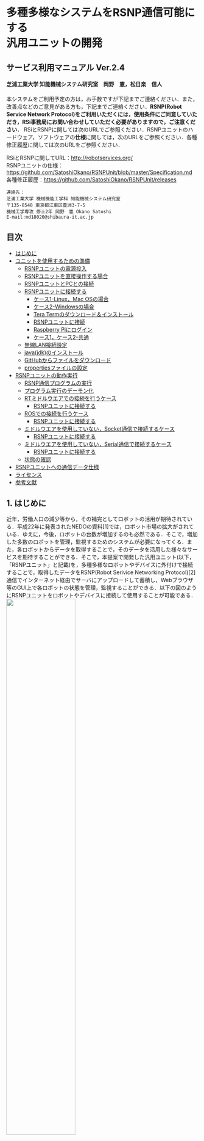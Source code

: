 
<h1> 多種多様なシステムをRSNP通信可能にする<br>汎用ユニットの開発</h1>  

<h2> サービス利用マニュアル Ver.2.4</h2>

<h4> 芝浦工業大学 知能機械システム研究室　岡野　憲，松日楽　信人</h4>

本システムをご利用予定の方は，お手数ですが下記までご連絡ください．また，改善点などのご意見がある方も，下記までご連絡ください．**RSNP(Robot Service Network Protocol)をご利用いただくには，使用条件にご同意していただき，RSi事務局にお問い合わせしていただく必要がありますので，ご注意ください．** RSiとRSNPに関しては次のURLでご参照ください．RSNPユニットのハードウェア，ソフトウェアの**仕様**に関しては，次のURLをご参照ください．各種修正履歴に関しては次のURLをご参照ください．  

RSiとRSNPに関してURL：http://robotservices.org/  
RSNPユニットの仕様：https://github.com/SatoshiOkano/RSNPUnit/blob/master/Specification.md  
各種修正履歴：https://github.com/SatoshiOkano/RSNPUnit/releases

~~~text  
連絡先：  
芝浦工業大学 機械機能工学科 知能機械システム研究室  
〒135-8548 東京都江東区豊洲3-7-5  
機械工学専攻 修士2年 岡野　憲 Okano Satoshi  
E-mail:md18020@shibaura-it.ac.jp  
~~~  

<div style="page-break-before:always"></div>

<h2>目次</h2>

<!-- TOC -->

- [はじめに](#はじめに)
- [ユニットを使用するための準備](#ユニットを使用するための準備)
    - [RSNPユニットの電源投入](#rsnpユニットの電源投入)
    - [RSNPユニットを直接操作する場合](#rsnpユニットを直接操作する場合)
    - [RSNPユニットとPCとの接続](#rsnpユニットとpcとの接続)
    - [RSNPユニットに接続する](#rsnpユニットに接続する)
        - [ケース1-Linux，Mac OSの場合](#ケース1-linuxmac-osの場合)
        - [ケース2-Windowsの場合](#ケース2-windowsの場合)
        - [Tera Termのダウンロード＆インストール](#tera-termのダウンロード＆インストール)
        - [RSNPユニットに接続](#rsnpユニットに接続)
        - [Raspberry Piにログイン](#raspberry-piにログイン)
        - [ケース1，ケース2-共通](#ケース1ケース2-共通)
    - [無線LAN接続設定](#無線lan接続設定)
    - [java(jdk)のインストール](#javajdkのインストール)
    - [GitHubからファイルをダウンロード](#githubからファイルをダウンロード)
    - [propertiesファイルの設定](#propertiesファイルの設定)
- [RSNPユニットの動作実行](#rsnpユニットの動作実行)
    - [RSNP通信プログラムの実行](#rsnp通信プログラムの実行)
    - [プログラム実行のデーモン化](#プログラム実行のデーモン化)
    - [RTミドルウエアでの接続を行うケース](#rtミドルウエアでの接続を行うケース)
        - [RSNPユニットに接続する](#rsnpユニットに接続する)
    - [ROSでの接続を行うケース](#rosでの接続を行うケース)
        - [RSNPユニットに接続する](#rsnpユニットに接続する)
    - [ミドルウエアを使用していない，Socket通信で接続するケース](#ミドルウエアを使用していないsocket通信で接続するケース)
        - [RSNPユニットに接続する](#rsnpユニットに接続する)
    - [ミドルウエアを使用していない，Serial通信で接続するケース](#ミドルウエアを使用していないserial通信で接続するケース)
        - [RSNPユニットに接続する](#rsnpユニットに接続する)
    - [状態の確認](#状態の確認)
- [RSNPユニットへの通信データ仕様](#rsnpユニットへの通信データ仕様)
- [ライセンス](#ライセンス)
- [参考文献](#参考文献)

<!-- /TOC -->

<div style="page-break-before:always"></div>  

## 1. はじめに  

近年，労働人口の減少等から，その補完としてロボットの活用が期待されている．平成22年に発表されたNEDOの資料[1]では，ロボット市場の拡大がされている．ゆえに，今後，ロボットの台数が増加するのも必然である．そこで，増加した多数のロボットを管理，監視するためのシステムが必要になってくる．また，各ロボットからデータを取得することで，そのデータを活用した様々なサービスを期待することができる．そこで，本提案で開発した汎用ユニット(以下，「RSNPユニット」と記載)を，多種多様なロボットやデバイスに外付けで接続することで，取得したデータをRSNP(Robot Serivice Networking Protocol)[2]通信でインターネット経由でサーバにアップロードして蓄積し，Webブラウザ等のGUI上で各ロボットの状態を管理，監視することができる．以下の図のようにRSNPユニットをロボットやデバイスに接続して使用することが可能である．  
<img src="https://user-images.githubusercontent.com/44587055/63586989-c2505680-c5dd-11e9-8ae9-64afd83e85de.png" width=60%>  

**※現状，RSNPユニットは，産業技術大学院大学(品川)サーバの次のエンドポイントへ接続します．**  
http://robots.aiit.ac.jp:8080/UpdateNotificationState/services  
  
## 2. ユニットを使用するための準備  

ユニットを使用するためにいくつかのソフトを予め，ダウンロード，インストール，設定する必要があります．ご了承ください．  

### 2.1 RSNPユニットの電源投入  

まず，RSNPユニットの電源を入れます．電源ボタンは搭載していないため以下の図に示すように，microUSBにusbケーブルを接続します．OSをシャットダウンしたら，ケーブルを抜いてください．  

<img src="https://user-images.githubusercontent.com/44587055/63603070-c8592e00-c603-11e9-820d-ba7243321181.png" width=35%>  

<div style="page-break-before:always"></div>  

### 2.2 RSNPユニットを直接操作する場合  

HDMI接続可能なモニタ，USBtype-Aのキーボード，マウスを用意可能である場合は，下の図のように接続することで，PCのように扱うことが可能です．ただし，環境が初めから整っている場合を以外は，次の2.3節に従って接続することも可能です．  

<img src="https://user-images.githubusercontent.com/44587055/63636425-0f99fa00-c6aa-11e9-9a9b-3b106aa13967.png" width=60%>  

### 2.3 RSNPユニットとPCとの接続  

RSNPユニットの初期設定を行うために，PCと有線で接続します．現状，LANケーブルで接続する方法のみがあります． 
※この方法で接続する場合，予め設定してあるソフトウェアでないと接続できません．ご利用予定の方は，冒頭の連絡先にご連絡ください．  

**LANケーブルとの接続**  
LANケーブルでPCに接続するために，以下の図に示すように配線します．ケーブルの種類は，クロスかストレートのどちらでも接続可能です． PCとの接続には，LANからUSB-typeA変換ハブ，LANからUSB-typeC変換ハブを使用すれば，PCにLANポート(Ethernetポート)が無くても，接続可能です．  

<img src="https://user-images.githubusercontent.com/44587055/63603082-cf803c00-c603-11e9-9604-efef516c6334.png" width=45%>  

LANポート同士で接続した場合  

<img src="https://user-images.githubusercontent.com/44587055/63603092-d60eb380-c603-11e9-88ed-a2e9b6bb35d4.png" width=45%>  

USB-typeAに接続した場合  

<img src="https://user-images.githubusercontent.com/44587055/63603101-dc9d2b00-c603-11e9-8295-bd30382e91f9.png" width=45%>  

USB-typeCに接続した場合  

### 2.4 RSNPユニットに接続する  

#### ケース1-Linux，Mac OSの場合  

Linuxを使用している場合，次のコマンドを実行することで，RSNPユニットに接続することができます．  
`~$ ssh pi@rsnpunit.local -p 22`  

#### ケース2-Windowsの場合

RSNPユニットにリモートでSSH接続するためのソフトウェアが必要になります．  
設定すれば，コマンドプロンプトからRSNPユニットへ接続することもできますが，今回は，ソフトウェアを使用します．クライアントソフトウェアとして**Tera Term**を使用します．  

#### 2.4.1 Tera Termのダウンロード＆インストール  
  
以下のサイトより，ダウンロードとインストールを行ってください．  
**窓の杜 Tera Term**  
https://forest.watch.impress.co.jp/library/software/utf8teraterm/  

<div style="page-break-before:always"></div>  

#### 2.4.2 RSNPユニットに接続  

次に，インストールしたTera Termを起動します．  

以下のような画面が表示されます．  
 <img src="https://user-images.githubusercontent.com/44587055/58787570-08240100-8625-11e9-84c8-be85ba970c81.png" width=60%>  

ここで，ホストに"rsnpunit"と，TCPポートに"22"と入力し，"OK"をクリックします．  

#### 2.4.3 Raspberry Piにログイン  

次にRaspberry Piにログインをします．  
上記で"OK"をクリック後に以下のような画面が表示されます．  
 <img src="https://user-images.githubusercontent.com/44587055/58788978-014abd80-8628-11e9-87a8-6826dc60c4a5.png" width=60%>  

ユーザ名に"pi"と，パスフレーズに"8073"と入力し，"OK"をクリックします．  

<div style="page-break-before:always"></div>  

#### ケース1，ケース2-共通  

RSNPユニットに接続すると以下のような画面が表示されます．  

<img src="https://user-images.githubusercontent.com/44587055/63604122-ffc8da00-c605-11e9-9512-c9dffb785908.png" width=60%>  

### 2.5 無線LAN接続設定  

RSNPユニットに対して，ロボットやデバイスを接続する場合，有線LANで接続します．しかし，RSNP通信自体は現状，無線LANを使用することを前提としています(1. はじめに 図を参照)．そこで，ここでは無線LANの接続設定を行います．  
まず，接続するルータ等のSSIDとパスワードを調べます．  
次に，`wpa_supplicant.conf`ファイルをエディタで編集します．  
`~$ sudo nano /etc/wpa_supplicant/wpa_supplicant.conf`  

※ファイルを編集するためのエディタとして今回は"nano"を使用していますが，好みのものを使用してください．以下，"nano"を使用します．

次のとおりに追記してください．  

~~~text
network={
     ssid="SSIDを記述"
     psk="パスワードを記述"
}
~~~

次に，RSNPユニットの無線LANを再起動します．以下のようにコマンドを入力し実行します．  
`~$ sudo ifdown wlan0`  
数秒すると無線LANはオフになるので，以下のようにコマンドを入力し実行します．  
`~$ sudo ifup wlan0`  
接続されたか確認のため，以下のようにコマンドを入力し実行します．  
`~$ ifconfig`  
`wlan0:`という項目の`inet`の行に数字の羅列が載っていれば，接続されています．
数字が無い場合は，再度，SSID，パスワードの確認し，RSNPユニットの再起動をしてください．  

再起動のコマンドは，以下のとおりです．
`~$ sudo reboot`
なお，シャットダウンのコマンドは，以下のとおりです．  
`~$ sudo poweroff`

以上で，無線LANの設定は終了になります．  

<div style="page-break-before:always"></div>  

### 2.6 java(jdk)のインストール  

java(jdk)をインストールします．以下のようにコマンドを入力し実行します．  
`~$ sudo apt-get install openjdk-8-jdk`  
java(jdk)がインストールされたか念のため確認します．以下のようにコマンドを入力し実行します．  
`~$ java -version`
これでバージョンが表示されれば，インストール完了です．  

### 2.7 GitHubからファイルをダウンロード  

必要なファイルをダウンロードします．  
まず，任意のディレクトにダウンロードします．  
今回はホームディレクトリにダウンロードします．
ホームディレクトリに戻るために，次のようにコマンドを入力し実行します．  
`~$ cd`  
リポジトリをクローンします(ファイルをダウンロードします)．次のようにコマンドを入力し実行します．  
`~$ git clone https://github.com/SatoshiOkano/RSNPUnit.git`  
ダウンロードが成功したか確認するため，以下のようにコマンドを入力します．  
`~$ ls`  
ダウンロードが成功していれば，`"RSNPUnit"`というディレクトリが存在します．  

### 2.8 propertiesファイルの設定  

前節でダウンロードした`"DataLog"`ディレクトリに移動します．  
以下のようにコマンドを入力し実行します．  
`~$ cd ~/RSNPUnit/DataLog/`  

移動すると，`"Config.properties"`というファイルがあります．  
次に，以下のようにコマンドを入力します．  
`~$ sudo nano Config.properties`  

デフォルトでは，以下のように記述されています．  

~~~text
Configuretion
robot_id  = 1  
robot_pw  = 8073  
end_point = http://robots.aiit.ac.jp:8080/UpdateNotificationState/services
send_interval = 10000
ip_address = 169.254.183.9
port = 8000
~~~  

各パラメータの意味は，次のようになっています．  

- **robot_id** ： ロボットの識別ID
- **robot_wd**：  ロボット固有のパスワード
- **end_point** ： データを送信するサーバのアドレス  
- **send_interval** ： 送信時間間隔
- **ip_address** : RSNPユニット本体のIPアドレス
- **port** ： Socket通信のポート番号  

必要に応じて，これらの各パラメータを変更します．  

<div style="page-break-before:always"></div>  

## 3 RSNPユニットの動作実行  

プログラムを起動してから，接続する必要があるので注意してください．  

### 3.1 RSNP通信プログラムの実行  

まず，`"RSNPNotifi.jar"`を実行します．  
`~$ cd`でホームディレクトリに移動します．  
`RSNPUnit`ディレクトリに移動するため，以下のようにコマンドを入力します．  
`~$ cd ~/RSNPUnit/`  
※RSNPUnitSystemDirの場所によって異なるので注意してください．

次に，実行するために以下のようにコマンドを入力します．  
`~$ java -jar RSNPNotifi.jar`  

停止するときは，"Ctrl"+"c"キーを入力することで停止します．  

### 3.2 プログラム実行のデーモン化  

このままだと，RSNPユニットを動作する際に，毎回ログインを行い，コマンドを入力し実行する必要があります．そこで，プログラム実行を，RSNPユニットに電源を投入した際に自動で行うようにします．これをデーモン化といいます．ここでは，デーモン化の設定を行います．まず，サービスファイルの作成を行います．ただ，今回は既に作成してあるファイルを特定のディレクトリに移動するだけです．次のように，コマンドを入力し実行します．  
`~$ sudo cp ~/RSNPUnit/Service/RSNPNotify.service ~/usr/lib/systemd/system/`  
次に，サービスファイルのリロードをします，次のようにコマンドを入力し実行します．  
`~$ sudo systemctl daemon-reload`  
起動します，次のようにコマンドを入力し実行します．  
`~$ sudo systemctl start RSNPNotify.service`  
サービスが動いているか確認します．次のようにコマンドを入力し実行します．  
`~$ sudo systemctl status RSNPNotify.service`  
次回起動時に実行されるように設定します．次のようにコマンドを入力し実行します．
`~$ sudo systemctl enable RSNPNotify.service`  

### 3.3 RTミドルウエアでの接続を行うケース  

ロボットまたはデバイスがRTミドルウエアを実装している場合，こちらのケースでRSNPユニットと接続することを推奨します．Socket通信を用いてRSNPユニットと接続します．  

<img src="https://user-images.githubusercontent.com/44587055/63647106-7a553f00-c757-11e9-85ab-3d12445eaf94.png" width=50%>  

以下の各バージョンで動作確認済みです．  

|               OS                | OpenRTM-aist ver. |
| :-----------------------------: | :----------: |
| Windows 7,Windows 8, Windows 10 | 1.1.2, 1.2.0 |

次のURLから"RSNPUnitConnector Comp"をダウンロードをしてください．  
https://github.com/SatoshiOkano/RSNPUnit.git  

`RSNPUnit/RSNPUnitConnector_RTM_rtc/RSNPUnitConnectorComp`内に`RSNPUnitConnector.py`があるので，RTCを起動するにはこのpyファイルを実行してください．また，テストデータ送信用RTCとして`SampleSendTest RTC`を用意してあります．任意のデータをコンフィグレーションパラメータに適用することで`RSNPUnitConnector RTC`に送信することができます．`RSNPUnit/RSNPUnitConnector_RTM_rtc/SampleSendTestComp`内に`RSNPUnitConnector.py`があるので，RTCを起動するにはこのpyファイルを実行してください．  

RSNPUnitConnector RTCの仕様は，次の表のとおりです．  

<img src="https://user-images.githubusercontent.com/44587055/63603822-5386f380-c605-11e9-8deb-563cd069e728.png" width=40%>  

SampleDataIn(Inport)には，フォーマットに準拠したデータを送る必要があります．フォーマットに関しては，"4章 通信データ仕様"に記しているので，参照してください．また，TimedString型のInportを設けていますが，最終的にフォーマットに準拠したデータを出力できれば，他に作成し直して構いません．Python言語で作成してあります．

#### RSNPユニットに接続する  

コンフィグレーションパラメータの"IPaddress"と"SocketPort"は，"2.8節 propertiesファイルの設定"と同じ値に設定する必要があります．設定後，RTCをアクティベートにすることで，RSNPユニットに接続することができます．正常に接続できれば，RTCはグリーンになりアクティベート状態になります．  

<img src="https://user-images.githubusercontent.com/44587055/63647401-b5597180-c75b-11e9-9715-994c98419a74.png" width=45%>  

<div style="page-break-before:always"></div>  

### 3.4 ROSでの接続を行うケース  

ロボットまたはデバイスがROSを実装している場合，こちらのケースでRSNPユニットと接続することを推奨します．Socket通信を用いてRSNPユニットと接続します．パッケージ名はrsnpunitconnector_pkg，ノード名はrsnpunitconnectorとなります．  

<img src="https://user-images.githubusercontent.com/44587055/63647169-197a3680-c758-11e9-946c-e9c56fe8ace9.png" width=50%>  

|               OS                | ROS ver. |
| :-----------------------------: | :----------: |
| Ubuntu 16.04, Ubuntu18.04 | Kinetic, Melodic |

次のURLから"rsnpunitconnector"をダウンロードをしてください．
https://github.com/SatoshiOkano/RSNPUnit.git  

`rsnpunitconnector_pkg/src`内に`rsnpunitconnector.py`があるので，nodoを起動するにはこのpyファイルを実行してください．また，テストデータ送信用nodeとして`samplesendtest`を用意してあります．現状，カウントと時刻のデータを出力する仕様となっています．実装する際にはそちらを参考にしてください．また，`rsnpunitconnector_pkg/msg`内では，msgファイルを定義していますが，string型の`message_data`となっています．subscribe topicsには，フォーマットに準拠したデータを入れる必要があります．フォーマットに関しては，"4章 通信データ仕様"に記しているので，参照してください．また，String型のmsgを設けていますが，最終的にフォーマットに準拠したデータを出力できれば，他に作成し直して構いません．Python言語で作成してあります．  

#### RSNPユニットに接続する  

`rsnpunitconnector_pkg/src`内に`config.ini`があるので，RSNPユニットに接続するためにはそれを編集します．設定したパラメータでプログラムを実行するためにconfig.iniの"IPaddress"と"SocketPort"は，"2.8節 propertiesファイルの設定"と同じ値に設定する必要があります．  

<div style="page-break-before:always"></div>  

### 3.5 ミドルウエアを使用していない，Socket通信で接続するケース  

ロボットまたはデバイスがミドルウエアを実装していない場合，提供しているサンプルソースコードをもとに実装してください．現状，Python言語のみの提供ですが，C++，Javaのサンプルソースコードも提供予定です．  

<img src="https://user-images.githubusercontent.com/44587055/63647183-580ff100-c758-11e9-8fe6-68b29c98bb44.png" width=50%>  

次のURLからサンプルソースコードをダウンロードをしてください．
https://github.com/SatoshiOkano/RSNPUnit.git  

`RSNPUnit\RSNPUnitConnector(Socket_sample)`内の`Socket_sam.py`がサンプルソースコードとなります．  
`Config.ini`は，パラメータ設定ファイルとなります．  

#### RSNPユニットに接続する  

設定したパラメータでプログラムを実行するためにConfig.iniの"IPaddress"と"SocketPort"は，"2.8節 propertiesファイルの設定"と同じ値に設定する必要があります．

### 3.6 ミドルウエアを使用していない，Serial通信で接続するケース  

ロボットまたはデバイスがミドルウエアを実装していない場合，こちらのサンプルソースコードをもとに実装してください．現状，Python言語のみの提供ですが，C++，Javaのサンプルソースコードも提供予定です．また，Python言語の本サンプルソースコードを使用するには，シリアル通信をするためのpythonモジュールである"pyserial"が必要となります．pip等を使用して予め"pyserial"をダウンロードする必要があります．  

<img src="https://user-images.githubusercontent.com/44587055/63647186-6fe77500-c758-11e9-8daf-3ce94a0ca5f1.png" width=50%>  

次のURLからサンプルソースコードをダウンロードをしてください．
https://github.com/SatoshiOkano/RSNPUnit.git  

`RSNPUnit\RSNPUnitConnector(Serial_sample)`内の`Serial_sam.py`がサンプルソースコードとなります．  `Config.ini`は，パラメータ設定ファイルとなります．  

#### RSNPユニットに接続する  

設定したパラメータでプログラムを実行するためにConfig.iniの"IPaddress"と"SocketPort"は，"2.8節 propertiesファイルの設定"と同じ値に設定する必要があります．

### 3.7 状態の確認  

ロボットまたはデバイスからRSNPユニットにデータを送信すると，RSNPでサーバに送信されます．
サーバにアクセスすることでWebブラウザ上に状態が反映されているか確認することができます．  

デフォルト設定のままの場合，以下のURLにアクセスすることで確認することができます．  
http://robots.aiit.ac.jp:8080/Robomech2019/  

以下のようにブラウザ上で表示されていれば，確認完了です．  
今回は，単にRaspberryPiの稼働状況と，それに接続されたセンサの状態を表示する一例となっています．

robot_id=2のロボットを稼働させた例を下の図に示す．  
<img src="https://user-images.githubusercontent.com/44587055/58847016-4caeab80-86bc-11e9-9b39-e87f95fe140a.png" width=60%>  

他にもロボットの画像に差し替えたり，表示するデータの種類も変更して表示情報を変更することができます．  

## 4. RSNPユニットへの通信データ仕様

RSNPユニットからロボットまたはデバイス間のデータのやり取りはSocket,Serial通信で行います．  
送信データは現状，**文字列型データ**です．ただし，以下の5種類のデータで定義づける必要があります．  

- **Action_id**
- **Action名**  
- **Result_id**  
- **Resultデータ**  
- **コメント**  

各データの意味は，次のようになっています．
**Action_id**とは，**Action名**に対する紐づけidです．  
**Action名**とは，ロボットが行った動作名などです．  
**Result_id**とは，**Resultデータ**に対する紐づけidです．  
**Resultデータ**とは，ロボットから得たデータ(変数)などです．  
**コメント**とは，コメント記述を入れたい場合に用います．  
例えば，挨拶を3回，人数カウントを5人としたロボットがあったとします．この場合，データの仕様は次のようになります．  

|     データ名     | データ1  | データ2 |
| :--------------: | :------: | :-----: |
|  **Action_id**   |    1     |    2    |
|   **Action名**   | 挨拶回数 |  人数   |
|  **Result_id**   |    1     |    2    |
| **Resultデータ** |    3     |    5    |
|   **コメント**   |   無し   |  無し   |

ここで，実際のデータ形式は以下のようなjson形式としてます．`{...}`内において，先頭に`「"data":」`があり，その次に配列のカッコ(`[]`)内において，1種類のデータが配列の1つの要素に入ります．ダブルクォーテーション(`"`)で囲んだ仕様名と値をカンマ(`:`)で区切ります．3点(`...`)には，対応するデータ等が入ります．見やすいように改行してありますが，実際は1行でデータ送信してください．これ以外の仕様でのデータを送信するとRSNPユニット側で受信できないのでご注意ください．  

~~~text
{  
  "data":  
  [  
    {  
      "ac_id": ... ,  
      "ac": ... ,  
      "re_id": ... ,  
      "re": ... ,  
      "co": ...  
    },  
    {...},  
    ...  
  ]  
}  
~~~  

データ名は以下の表のように短縮形となっているのでご注意ください．  

|     データ名     |  省略形   |
| :--------------: | :-------: |
|  **Action_id**   | **ac_id** |
|   **Action名**   |  **ac**   |
|  **Result_id**   | **re_id** |
| **Resultデータ** |  **re**   |
|   **コメント**   |  **co**   |

上記のロボットの例の場合は，  
`{"data":[{"ac_id":1,"ac":"挨拶回数","re_id":1,"re":3,"co":""},{"ac_id":2,"ac":"人数","re_id":2,"re":5,"co":""}]}`  
となります(コメントは無しのため，空欄("")となっています)．つまり，最終的にこのデータ形式で**文字列型データ**で送信することになります．  
データが複数種類の場合は，配列の成分が増加し，  
``{"data":[{...},{...},{...},...]}``  
となります．今回は5種類まで対応しています．  

## 5. ライセンス  

本プロジェクトで作成したソフトウェアのライセンスは，MIT Licenseとなります．  
https://github.com/SatoshiOkano/RSNPUnit/blob/master/LICENSE  

## 参考文献  

[1] NEDO "2035年までのロボット産業の将来市場予測"，http://www.nedo.go.jp/content/100080673.pdf, 最終閲覧日2019年8月20日  
[2] ロボットサービスイニシアチブ，Robot Service Network Protocol2.3 仕様書 第1.0版，2010  
[3] OpenRTM-aist, https://openrtm.org/openrtm/ja, 最終閲覧日2019年8月20日  
[4] ROS Wiki, http://wiki.ros.org/ja, 最終閲覧日2019年8月20日  